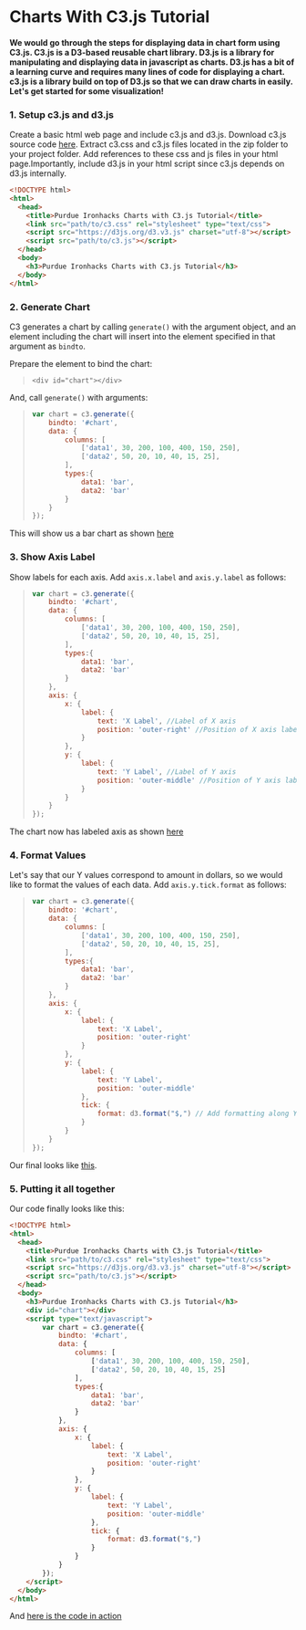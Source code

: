 # Charts With C3.js Tutorial  
  

#### We would go through the steps for displaying data in chart form using C3.js. C3.js is a D3-based reusable chart library. D3.js is a library for manipulating and displaying data in javascript as charts. D3.js has a bit of a learning curve and requires many lines of code for displaying a chart. c3.js is a library build on top of D3.js so that we can draw charts in easily. Let's get started for some visualization!

### 1. Setup c3.js and d3.js  
  

  Create a basic html web page and include c3.js and d3.js. Download c3.js source code [here](https://github.com/c3js/c3/archive/0.4.11.zip). Extract c3.css and c3.js files located in the zip folder to your project folder. Add references to these css and js files in your html page.Importantly, include d3.js in your html script since c3.js depends on d3.js internally. 

```html
<!DOCTYPE html>
<html>
  <head>
  	<title>Purdue Ironhacks Charts with C3.js Tutorial</title>
  	<link src="path/to/c3.css" rel="stylesheet" type="text/css">
  	<script src="https://d3js.org/d3.v3.js" charset="utf-8"></script>
	<script src="path/to/c3.js"></script>
  </head>
  <body>
    <h3>Purdue Ironhacks Charts with C3.js Tutorial</h3>    
  </body>
</html>
```

### 2. Generate Chart  
  

  C3 generates a chart by calling `generate()` with the argument object, and an element including the chart will insert into the element specified in that argument as `bindto`.

  Prepare the element to bind the chart:

  >```<div id="chart"></div>```

  And, call `generate()` with arguments:

  >```javascript
  >var chart = c3.generate({
  >		bindto: '#chart',
  > 	data: {
  >			columns: [
  >				['data1', 30, 200, 100, 400, 150, 250],
  >				['data2', 50, 20, 10, 40, 15, 25],
  >			],
  >			types:{
  >				data1: 'bar',
  >				data2: 'bar'	
  >			}
  >		}
  >});
  >```

  This will show us a bar chart as shown [here](https://rawgit.com/priyankjain/2016-Purdue-Ironhack-Tutorials/master/Charts-with-c3js-demo-1.html)

  
### 3. Show Axis Label  
  

  Show labels for each axis. Add `axis.x.label` and `axis.y.label` as follows:
  >```javascript
  >var chart = c3.generate({
  >		bindto: '#chart',
  > 	data: {
  >			columns: [
  >				['data1', 30, 200, 100, 400, 150, 250],
  >				['data2', 50, 20, 10, 40, 15, 25],
  >			],
  >			types:{
  >				data1: 'bar',
  >				data2: 'bar'	
  >			}
  >		},
  >		axis: {
  >			x: {
  >				label: {
  >					text: 'X Label', //Label of X axis
  >					position: 'outer-right' //Position of X axis label 
  >				}
  >			},
  >			y: {
  >				label: {
  >					text: 'Y Label', //Label of Y axis
  >					position: 'outer-middle' //Position of Y axis label
  >				}
  >			}
  >		}
  >});
  >```

  The chart now has labeled axis as shown [here](https://rawgit.com/priyankjain/2016-Purdue-Ironhack-Tutorials/master/Charts-with-c3js-demo-2.html)

### 4. Format Values  
  

  Let's say that our Y values correspond to amount in dollars, so we would like to format the values of each data. Add `axis.y.tick.format` as follows:
  >```javascript
  >var chart = c3.generate({
  >		bindto: '#chart',
  > 	data: {
  >			columns: [
  >				['data1', 30, 200, 100, 400, 150, 250],
  >				['data2', 50, 20, 10, 40, 15, 25],
  >			],
  >			types:{
  >				data1: 'bar',
  >				data2: 'bar'	
  >			}
  >		},
  >		axis: {
  >			x: {
  >				label: {
  >					text: 'X Label',
  >					position: 'outer-right'
  >				}
  >			},
  >			y: {
  >				label: {
  >					text: 'Y Label',
  >					position: 'outer-middle'
  >				},
  >				tick: {
  >					format: d3.format("$,") // Add formatting along Y-axes
  >				}
  >			}
  >		}
  >});
  >```

  Our final looks like [this](https://rawgit.com/priyankjain/2016-Purdue-Ironhack-Tutorials/master/Charts-with-c3js-demo-3.html).

### 5. Putting it all together  
  

  Our code finally looks like this:
```html
<!DOCTYPE html>
<html>
  <head>
  	<title>Purdue Ironhacks Charts with C3.js Tutorial</title>  	
	<link src="path/to/c3.css" rel="stylesheet" type="text/css">
  	<script src="https://d3js.org/d3.v3.js" charset="utf-8"></script>
	<script src="path/to/c3.js"></script>
  </head>
  <body>
    <h3>Purdue Ironhacks Charts with C3.js Tutorial</h3>    
    <div id="chart"></div>
	<script type="text/javascript">
		var chart = c3.generate({
			bindto: '#chart',
			data: {
				columns: [
					['data1', 30, 200, 100, 400, 150, 250],
					['data2', 50, 20, 10, 40, 15, 25]
				],
				types:{
					data1: 'bar',
					data2: 'bar'
				}
			},
			axis: {
	   			x: {
	   				label: {
	   					text: 'X Label',
	   					position: 'outer-right'
	   				}	   				
	   			},
	   			y: {
	   				label: {
	   					text: 'Y Label',
	   					position: 'outer-middle'
	   				},
	   				tick: {
	   					format: d3.format("$,")
	   				}
	   			}
   			}
		});
	</script>    
  </body>
</html>
```

  And [here is the code in action](https://rawgit.com/priyankjain/2016-Purdue-Ironhack-Tutorials/master/Charts-with-c3js-demo-3.html)